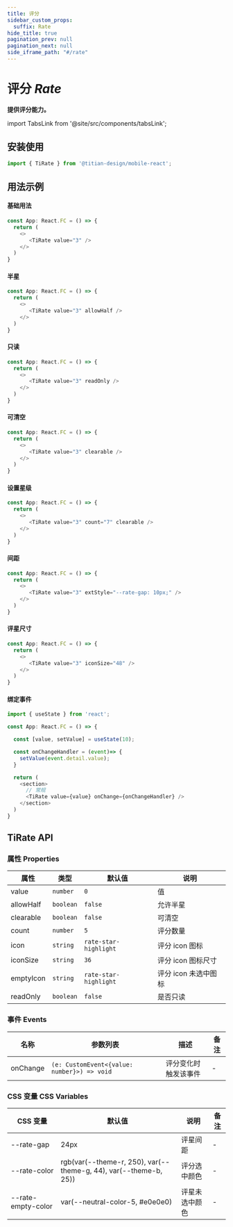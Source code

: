 ```yaml
---
title: 评分
sidebar_custom_props:
  suffix: Rate
hide_title: true
pagination_prev: null
pagination_next: null
side_iframe_path: "#/rate"
---
```


# 评分 _Rate_

**提供评分能力。**

import TabsLink from '@site/src/components/tabsLink';

<TabsLink id="tirate-api" />


## 安装使用

```typescript showLineNumbers
import { TiRate } from '@titian-design/mobile-react';
```

## 用法示例

#### 基础用法

```typescript tsx showLineNumbers
const App: React.FC = () => {
  return (
    <>
       <TiRate value="3" />
    </>
  )
}
```

#### 半星

```typescript tsx showLineNumbers
const App: React.FC = () => {
  return (
    <>
       <TiRate value="3" allowHalf />
    </>
  )
}
```

#### 只读

```typescript tsx showLineNumbers
const App: React.FC = () => {
  return (
    <>
       <TiRate value="3" readOnly />
    </>
  )
}
```

#### 可清空

```typescript tsx showLineNumbers
const App: React.FC = () => {
  return (
    <>
       <TiRate value="3" clearable />
    </>
  )
}
```

#### 设置星级

```typescript tsx showLineNumbers
const App: React.FC = () => {
  return (
    <>
       <TiRate value="3" count="7" clearable />
    </>
  )
}
```

#### 间距

```typescript tsx showLineNumbers
const App: React.FC = () => {
  return (
    <>
       <TiRate value="3" extStyle="--rate-gap: 10px;" />
    </>
  )
}
```

#### 评星尺寸

```typescript tsx showLineNumbers
const App: React.FC = () => {
  return (
    <>
       <TiRate value="3" iconSize="48" />
    </>
  )
}
```

#### 绑定事件
```typescript tsx showLineNumbers
import { useState } from 'react';

const App: React.FC = () => {

  const [value, setValue] = useState(10);

  const onChangeHandler = (event)=> {
    setValue(event.detail.value);
  }

  return (
    <section>
      // 常规
      <TiRate value={value} onChange={onChangeHandler} />
    </section>
  )
}
```
## TiRate API

### 属性 **Properties**

| 属性      | 类型      | 默认值                | 说明                 |
| --------- | --------- | --------------------- | -------------------- |
| value     | `number`  | `0`                   | 值                   |
| allowHalf | `boolean` | `false`               | 允许半星             |
| clearable | `boolean` | `false`               | 可清空               |
| count     | `number`  | `5`                   | 评分数量             |
| icon      | `string`  | `rate-star-highlight` | 评分 icon 图标       |
| iconSize  | `string`  | `36`                  | 评分 icon 图标尺寸   |
| emptyIcon | `string`  | `rate-star-highlight` | 评分 icon 未选中图标 |
| readOnly  | `boolean` | `false`               | 是否只读             |

### 事件 **Events**

| 名称   | 参数列表                                 | 描述                 | 备注 |
| ------ | ---------------------------------------- | -------------------- | ---- |
| onChange | `(e: CustomEvent<{value: number}>) => void` | 评分变化时触发该事件 | -    |

### CSS 变量 **CSS Variables**

| CSS 变量           | 默认值                                    | 说明           | 备注 |
| ------------------ | ----------------------------------------- | -------------- | ---- |
| --rate-gap         | 24px                                      | 评星间距       | -    |
| --rate-color       | rgb(var(--theme-r, 250), var(--theme-g, 44), var(--theme-b, 25))          | 评分选中颜色   | -    |
| --rate-empty-color | var(--neutral-color-5, #e0e0e0) | 评星未选中颜色 | -    |
